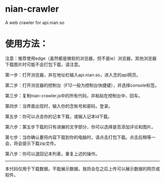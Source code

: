 # nian-crawler
A web crawler for api.nian.so

# 使用方法：
  
注意：推荐使用edge（虽然都是微软的浏览器，但不是ie）浏览器，其他浏览器下载图片时可能不会打包下载，请注意。
  
第一步：打开浏览器，并在地址栏输入api.nian.so，进入念的api网页。
  
第二步：打开浏览器的控制台（F12一般为控制台快捷键），并选择console标签。
  
第三步：复制nian-crawler.js中的所有代码，并粘贴在控制台中，回车。
  
第四步：当界面出现时，输入你的念账号和密码，登录。
  
第五步：你可以点击你的记本下载，或输入记本id下载。
  
第六步：第五步下载的只有进展的文字部分，你可以选择是否添加评论和图片。
  
第七步：当你确认要将内容下载到你的电脑时，请点击打包下载。点击后稍等一会，将会提示下载zip文件。
  
第八步：你可以退回记本列表，重复上述的操作。

---
本代码仅用于下载数据，不能展示数据。我将会在之后上传可以展示数据的网页或软件。
